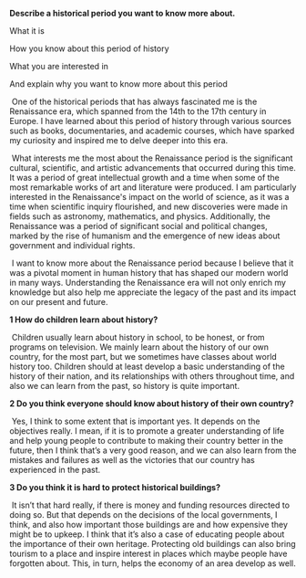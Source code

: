 **Describe a historical period you want to know more about.**

What it is

How you know about this period of history

What you are interested in

And explain why you want to know more about this period

​	One of the historical periods that has always fascinated me is the Renaissance era, which spanned from the 14th to the 17th century in Europe. I have learned about this period of history through various sources such as books, documentaries, and academic courses, which have sparked my curiosity and inspired me to delve deeper into this era.

​	What interests me the most about the Renaissance period is the significant cultural, scientific, and artistic advancements that occurred during this time. It was a period of great intellectual growth and a time when some of the most remarkable works of art and literature were produced. I am particularly interested in the Renaissance's impact on the world of science, as it was a time when scientific inquiry flourished, and new discoveries were made in fields such as astronomy, mathematics, and physics. Additionally, the Renaissance was a period of significant social and political changes, marked by the rise of humanism and the emergence of new ideas about government and individual rights. 

​	I want to know more about the Renaissance period because I believe that it was a pivotal moment in human history that has shaped our modern world in many ways. Understanding the Renaissance era will not only enrich my knowledge but also help me appreciate the legacy of the past and its impact on our present and future.

**1 How do children learn about history?**

​	Children usually learn about history in school, to be honest, or from programs on television. We mainly learn about the history of our own country, for the most part, but we sometimes have classes about world history too. Children should at least develop a basic understanding of the history of their nation, and its relationships with others throughout time, and also we can learn from the past, so history is quite important.

**2 Do you think everyone should know about history of their own country?**

​	Yes, I think to some extent that is important yes. It depends on the objectives really. I mean, if it is to promote a greater understanding of life and help young people to contribute to making their country better in the future, then I think that’s a very good reason, and we can also learn from the mistakes and failures as well as the victories that our country has experienced in the past.

**3 Do you think it is hard to protect historical buildings?**

​	It isn’t that hard really, if there is money and funding resources directed to doing so. But that depends on the decisions of the local governments, I think, and also how important those buildings are and how expensive they might be to upkeep. I think that it’s also a case of educating people about the importance of their own heritage. Protecting old buildings can also bring tourism to a place and inspire interest in places which maybe people have forgotten about. This, in turn, helps the economy of an area develop as well.